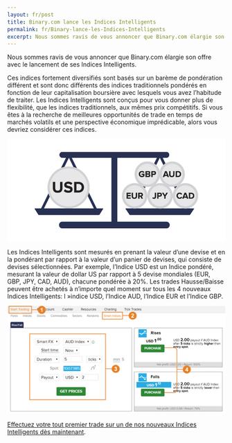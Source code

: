 ```yaml
---
layout: fr/post
title: Binary.com lance les Indices Intelligents
permalink: fr/Binary-lance-les-Indices-Intelligents
excerpt: Nous sommes ravis de vous annoncer que Binary.com élargie son offre avec le lancement de ses Indices Intelligents.
---
```


Nous sommes ravis de vous annoncer que Binary.com élargie son offre avec le lancement de ses Indices Intelligents.

Ces indices fortement diversifiés sont basés sur un barème de pondération différent et sont donc différents des indices traditionnels pondérés en fonction de leur capitalisation boursière avec lesquels vous avez l’habitude de traiter. Les Indices Intelligents sont conçus pour vous donner plus de flexibilité, que les indices traditionnels, aux mêmes prix compétitifs. Si vous êtes à la recherche de meilleures opportunités de trade en temps de marchés volatils et une perspective économique imprédicable, alors vous devriez considérer ces indices.

![](post_images/6814221_orig.jpg)

Les Indices Intelligents sont mesurés en prenant la valeur d’une devise et en la pondérant par rapport à la valeur d’un panier de devises, qui consiste de devises sélectionnées. Par exemple, l’Indice USD est un Indice pondéré, mesurant la valeur de dollar US par rapport à 5 devise mondiales (EUR, GBP, JPY, CAD, AUD), chacune pondérée à 20%. Les trades Hausse/Baisse peuvent être achetés à n’importe quel moment sur tous les 4 nouveaux Indices Intelligents: l »indice USD, l’Indice AUD, l’Indice EUR et l’Indice GBP.

[![](post_images/2049047.jpg)](https://www.binary.com/c/trade.cgi?market=smarties&time=5t&form_name=risefall&expiry_&amount_&H=S0P&currency=USD&underlying_symbol=WLDAUD&amount=2&date_&&l=FR?utm_medium=social&utm_source=blog&utm_content=whatsnew)

[Effectuez votre tout premier trade sur un de nos nouveaux Indices Intelligents dès maintenant](https://www.binary.com/c/trade.cgi?market=smarties&time=5t&form_name=risefall&expiry_&amount_&H=S0P&currency=USD&underlying_symbol=WLDAUD&amount=2&date_&&l=FR?utm_medium=social&utm_source=blog&utm_content=whatsnew).